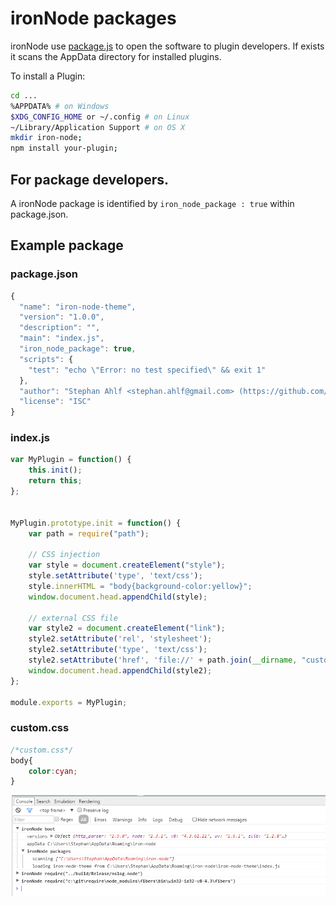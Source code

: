 # ironNode packages
ironNode use [package.js](https://github.com/s-a/package.js) to open the software to plugin developers. 
If exists it scans the AppData directory for installed plugins.  

To install a Plugin: 

```bash
cd ...
%APPDATA% # on Windows
$XDG_CONFIG_HOME or ~/.config # on Linux
~/Library/Application Support # on OS X
mkdir iron-node;
npm install your-plugin;
```


## For package developers.
A ironNode package is identified by ```iron_node_package : true``` within package.json.

## Example package

### package.json
```javascript
{
  "name": "iron-node-theme",
  "version": "1.0.0",
  "description": "",
  "main": "index.js",
  "iron_node_package": true,
  "scripts": {
    "test": "echo \"Error: no test specified\" && exit 1"
  },
  "author": "Stephan Ahlf <stephan.ahlf@gmail.com> (https://github.com/s-a)",
  "license": "ISC"
}
```


### index.js
```javascript
var MyPlugin = function() {
	this.init();
	return this;
};


MyPlugin.prototype.init = function() {
	var path = require("path");

	// CSS injection
	var style = document.createElement("style");
	style.setAttribute('type', 'text/css');
	style.innerHTML = "body{background-color:yellow}";
	window.document.head.appendChild(style);

	// external CSS file
	var style2 = document.createElement("link");
	style2.setAttribute('rel', 'stylesheet');
	style2.setAttribute('type', 'text/css');
	style2.setAttribute('href', 'file://' + path.join(__dirname, "custom.css"));
	window.document.head.appendChild(style2);
};

module.exports = MyPlugin;
```

### custom.css
```css
/*custom.css*/
body{
    color:cyan;
}
```


![Console package log](console-package-log.png)